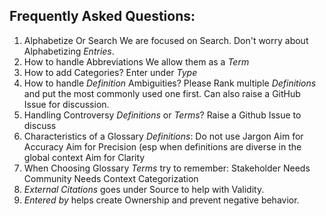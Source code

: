 ## Frequently Asked Questions:
1.  Alphabetize Or Search
   We are focused on Search. Don't worry about Alphabetizing *Entries*.
 2.  How to handle Abbreviations
    We allow them as a *Term*
 3.  How to add Categories?
	Enter under *Type*
 4.  How to handle *Definition* Ambiguities?
	Please Rank multiple *Definitions* and put the most commonly used one first.  Can also raise a GitHub Issue for discussion.
 5.  Handling Controversy *Definitions* or *Terms*?
	Raise a Github Issue to discuss
 6. Characteristics of a Glossary *Definitions*:
    Do not use Jargon
    Aim for Accuracy
    Aim for Precision (esp when definitions are diverse in the global context
    Aim for Clarity
  7. When Choosing Glossary *Terms* try to remember:
   Stakeholder Needs
   Community Needs
   Context Categorization
   8. *External Citations* goes under Source to help with Validity.
   9. *Entered by* helps create Ownership and prevent negative behavior.
